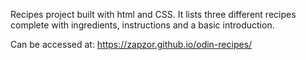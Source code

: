 Recipes project built with html and CSS. It lists three different recipes complete with ingredients, instructions and a basic introduction.

Can be accessed at: https://zapzor.github.io/odin-recipes/
